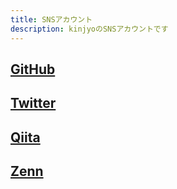 ```yaml
---
title: SNSアカウント
description: kinjyoのSNSアカウントです
---
```


## [GitHub](https://github.com/AFURO-1130)
## [Twitter](https://twitter.com/kinjyo1130)
## [Qiita](https://qiita.com/abcshotaro616)
## [Zenn](https://zenn.dev/kinjyo)
